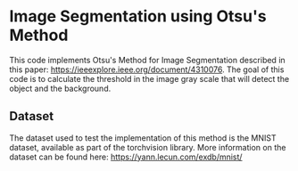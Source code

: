 # Image Segmentation using Otsu's Method
This code implements Otsu's Method for Image Segmentation described in this paper: https://ieeexplore.ieee.org/document/4310076. The goal of this code is to calculate the threshold in the image gray scale that will detect the object and the background.
## Dataset
The dataset used to test the implementation of this method is the MNIST dataset, available as part of the torchvision library. More information on the dataset can be found here: https://yann.lecun.com/exdb/mnist/
